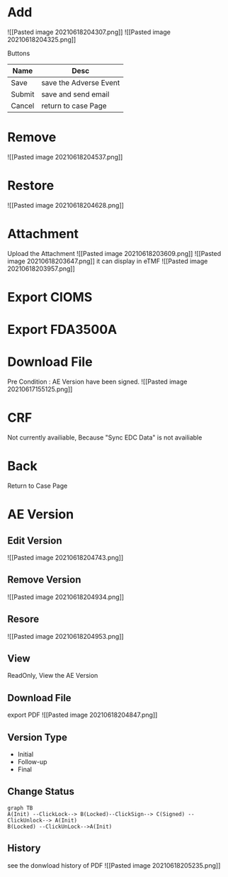 
# Add
![[Pasted image 20210618204307.png]]
![[Pasted image 20210618204325.png]]

Buttons

|Name| Desc|
| -- | -- |
|Save | save the Adverse Event | 
|Submit | save and send email |
|Cancel | return to case Page|

# Remove
![[Pasted image 20210618204537.png]]
# Restore
![[Pasted image 20210618204628.png]]
# Attachment
Upload the Attachment
![[Pasted image 20210618203609.png]]
![[Pasted image 20210618203647.png]]
it can display in eTMF
![[Pasted image 20210618203957.png]]

# Export CIOMS
# Export FDA3500A

# Download File
Pre Condition : AE Version have been signed.
![[Pasted image 20210617155125.png]]

# CRF 
Not currently availiable, Because "Sync EDC Data" is not availiable

# Back
Return to Case Page

# AE Version
## Edit Version
![[Pasted image 20210618204743.png]]

## Remove Version
![[Pasted image 20210618204934.png]]
## Resore
![[Pasted image 20210618204953.png]]

## View
ReadOnly, View the AE Version 

## Download File
export PDF
![[Pasted image 20210618204847.png]]

## Version Type
- Initial
- Follow-up
- Final

## Change Status
```mermaid
graph TB
A(Init) --ClickLock--> B(Locked)--ClickSign--> C(Signed) -- ClickUnlock--> A(Init)
B(Locked) --ClickUnLock-->A(Init)
```

## History
see the donwload history of PDF
![[Pasted image 20210618205235.png]]
